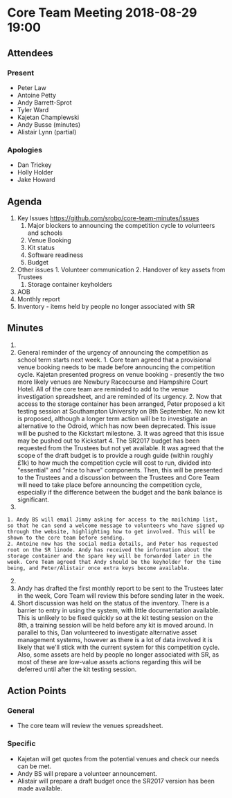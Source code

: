# Core Team Meeting 2018-08-29 19:00

## Attendees
### Present
- Peter Law
- Antoine Petty
- Andy Barrett-Sprot
- Tyler Ward
- Kajetan Champlewski
- Andy Busse (minutes)
- Alistair Lynn (partial)
### Apologies
- Dan Trickey
- Holly Holder
- Jake Howard

## Agenda
1. Key Issues https://github.com/srobo/core-team-minutes/issues
	1. Major blockers to announcing the competition cycle to volunteers and schools
    1. Venue Booking
    2. Kit status
    3. Software readiness
    4. Budget
  2. Other issues
    1. Volunteer communication
    2. Handover of key assets from Trustees
      1. Storage container keyholders
2. AOB
  1. Monthly report
  2. Inventory - items held by people no longer associated with SR

## Minutes
1.
  1. General reminder of the urgency of announcing the competition as school term starts next week.
    1. Core team agreed that a provisional venue booking needs to be made before announcing the competition cycle. Kajetan presented progress on venue booking - presently the two more likely venues are Newbury Racecourse and Hampshire Court Hotel. All of the core team are reminded to add to the venue investigation spreadsheet, and are reminded of its urgency.
    2. Now that access to the storage container has been arranged, Peter proposed a kit testing session at Southampton University on 8th September. No new kit is proposed, although a longer term action will be to investigate an alternative to the Odroid, which has now been deprecated. This issue will be pushed to the Kickstart milestone.
    3. It was agreed that this issue may be pushed out to Kickstart
    4. The SR2017 budget has been requested from the Trustees but not yet available. It was agreed that the scope of the draft budget is to provide a rough guide (within roughly £1k) to how much the competition cycle will cost to run, divided into "essential" and "nice to have" components. Then, this will be presented to the Trustees and a discussion between the Trustees and Core Team will need to take place before announcing the competition cycle, especially if the difference between the budget and the bank balance is significant.
  2.
    1. Andy BS will email Jimmy asking for access to the mailchimp list, so that he can send a welcome message to volunteers who have signed up through the website, highlighting how to get involved. This will be shown to the core team before sending.
    2. Antoine now has the social media details, and Peter has requested root on the SR linode. Andy has received the information about the storage container and the spare key will be forwarded later in the week. Core Team agreed that Andy should be the keyholder for the time being, and Peter/Alistair once extra keys become available.

2.
  1. Andy has drafted the first monthly report to be sent to the Trustees later in the week, Core Team will review this before sending later in the week.
  2. Short discussion was held on the status of the inventory. There is a barrier to entry in using the system, with little documentation available. This is unlikely to be fixed quickly so at the kit testing session on the 8th, a training session will be held before any kit is moved around. In parallel to this, Dan volunteered to investigate alternative asset management systems, however as there is a lot of data involved it is likely that we'll stick with the current system for this competition cycle. Also, some assets are held by people no longer associated with SR, as most of these are low-value assets actions regarding this will be deferred until after the kit testing session.

## Action Points

### General
- The core team will review the venues spreadsheet.

### Specific
- Kajetan will get quotes from the potential venues and check our needs can be met.
- Andy BS will prepare a volunteer announcement.
- Alistair will prepare a draft budget once the SR2017 version has been made available.
